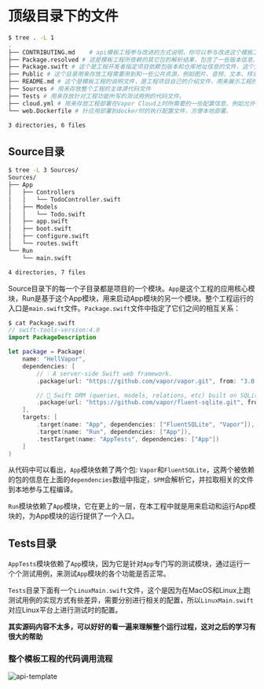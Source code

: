 # 顶级目录下的文件

```bash
$ tree . -L 1
.
├── CONTRIBUTING.md    # api模板工程参与改进的方式说明，你可以参与改进这个模板工程，如果有想法的话，可以添加一些新特性，但需要按照这个文件里面的说明流程去做
├── Package.resolved # 这是模板工程所依赖的其它包的解析结果，包含了一些版本信息、包名称和仓库地址，工程在编译时使用的包就是这个文件中指定的，它是在解析Package.swift时自动生成的，开发者不需要修改
├── Package.swift # 这个是工程开发者指定项目依赖包版本和仓库地址信息的文件，这个文件是工程开发者手工输入指定的依赖关系文件。用来定义一个项目的依赖和可以生成的产物信息
├── Public # 这个目录用来存放工程需要用到和一些公共资源，例如图片、音频、文本、样式表、js等
├── README.md # 这个是模板工程的说明文件，是工程项目自己的介绍文件，用来展示工程的使用方法和一些其它说明，是这个工程的代表性文件。
├── Sources # 用来存放整个工程的主体源代码文件
├── Tests # 用来存放针对工程功能所写的测试用例的代码文件。
├── cloud.yml # 用来存放工程部署在Vapor Cloud上时所需要的一些配置信息，例如允许访问的主机IP范围和服务监听的端口号,以后需要用到的Swift运行环境的版本
└── web.Dockerfile # 针应用部署到docker时的执行配置文件，方便本地部署。

3 directories, 6 files
```

## Source目录

```bash
$ tree -L 3 Sources/
Sources/
├── App
│   ├── Controllers
│   │   └── TodoController.swift
│   ├── Models
│   │   └── Todo.swift
│   ├── app.swift
│   ├── boot.swift
│   ├── configure.swift
│   └── routes.swift
└── Run
    └── main.swift

4 directories, 7 files
```

Source目录下的每一个子目录都是项目的一个模块。`App`是这个工程的应用核心模块，Run是基于这个App模块，用来启动App模块的另一个模块。整个工程运行的入口是`main.swift`文件。`Package.swift`文件中指定了它们之间的相互关系：

```swift
$ cat Package.swift 
// swift-tools-version:4.0
import PackageDescription

let package = Package(
    name: "HellVapor",
    dependencies: [
        // 💧 A server-side Swift web framework.
        .package(url: "https://github.com/vapor/vapor.git", from: "3.0.0"),

        // 🔵 Swift ORM (queries, models, relations, etc) built on SQLite 3.
        .package(url: "https://github.com/vapor/fluent-sqlite.git", from: "3.0.0")
    ],
    targets: [
        .target(name: "App", dependencies: ["FluentSQLite", "Vapor"]),
        .target(name: "Run", dependencies: ["App"]),
        .testTarget(name: "AppTests", dependencies: ["App"])
    ]
)
```

从代码中可以看出，`App`模块依赖了两个包: `Vapor`和`FluentSQLite`，这两个被依赖的包的信息在上面的`dependencies`数组中指定，`SPM`会解析它，并拉取相关的文件到本地参与工程编译。

`Run`模块依赖了`App`模块，它在更上的一层，在本工程中就是用来启动和运行App模块的，为App模块的运行提供了一个入口。

## Tests目录

`AppTests`模块依赖了`App`模块，因为它是针对`App`专门写的测试模块，通过运行一个个测试用例，来测试`App`模块的各个功能是否正常。

`Tests`目录下面有一个`LinuxMain.swift`文件，这个是因为在MacOS和Linux上跑测试用例的实现方式有些差异，需要分别进行相关的配置，所以`LinuxMain.swift`对应Linux平台上进行测试时的配置。

**其实源码内容不太多，可以好好的看一遍来理解整个运行过程，这对之后的学习有很大的帮助**

### 整个模板工程的代码调用流程

![api-template](/assets/api-template.png)
